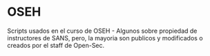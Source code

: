# OSEH
Scripts usados en el curso de OSEH -  Algunos sobre propiedad de instructores de SANS, pero, la mayoria son publicos y modificados o creados por el staff de Open-Sec.
